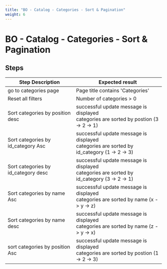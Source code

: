 ```yaml
---
title: "BO - Catalog - Categories - Sort & Pagination"
weight: 6
---
```


# BO - Catalog - Categories - Sort & Pagination
## Steps
| Step Description | Expected result |
| ----- | ----- |
| go to categories page | Page title contains 'Categories' |
| Reset all filters | Number of categories > 0 |
| Sort categories by position desc | successful update message is displayed<br>categories are sorted by postion (3 -> 2 -> 1) |
| Sort categories by id_category Asc | successful update message is displayed<br>categories are sorted by id_category (1 -> 2 -> 3) |
| Sort categories by id_category desc | successful update message is displayed<br>categories are sorted by id_category (3 -> 2 -> 1) |
| Sort categories by name Asc | successful update message is displayed<br>categories are sorted by name (x -> y -> z) |
| Sort categories by name desc | successful update message is displayed<br>categories are sorted by name (z -> y -> x) |
| sort categories by position Asc | successful update message is displayed<br>categories are sorted by postion (1 -> 2 -> 3) |
